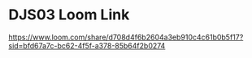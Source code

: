 # DJS03 Loom Link
https://www.loom.com/share/d708d4f6b2604a3eb910c4c61b0b5f17?sid=bfd67a7c-bc62-4f5f-a378-85b64f2b0274
